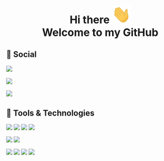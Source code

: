 
<h1 align=center>Hi there <img src="https://github.com/PhilipMurray/PhilipMurray/blob/master/wave.gif" width="50px"><br/>Welcome to my GitHub</h1>

## :speech_balloon: Social
[![](https://img.shields.io/static/v1?label=Web%20Site&message=philipmurray.github.io&color=blue&style=flat-square&logo=HTML5)][1]

[![](https://img.shields.io/static/v1?label=LinkedIn&message=Philip%20Murray&color=blue&style=flat-square&logo=LinkedIn)][2]

[![](https://img.shields.io/static/v1?label=Microsoft&message=Philip%20Murray&color=blue&style=flat-square&logo=Microsoft-Azure)][2]

## 🔧 Tools & Technologies
![](https://img.shields.io/static/v1?label=C-Sharp&message=%20&color=black&labelColor=black&style=flat-square&logo=C-Sharp)
![](https://img.shields.io/static/v1?label=HTML5&message=%20&color=black&labelColor=black&style=flat-square&logo=HTML5)
![](https://img.shields.io/static/v1?label=JavaScript&message=%20&color=black&labelColor=black&style=flat-square&logo=JavaScript)
![](https://img.shields.io/static/v1?label=CSS3&message=%20&color=black&labelColor=black&style=flat-square&logo=CSS3)

![](https://img.shields.io/static/v1?label=Microsoft-SQL-Server&message=%20&color=black&labelColor=black&style=flat-square&logo=Microsoft-SQL-Server)
![](https://img.shields.io/static/v1?label=Postman&message=%20&color=black&labelColor=black&style=flat-square&logo=Postman)

![](https://img.shields.io/static/v1?label=RESTful%20API&message=%20&color=black&labelColor=black&style=flat-square&logo=Visual-Studio)
![](https://img.shields.io/static/v1?label=.NET&message=%20&color=black&labelColor=black&style=flat-square&logo=Visual-Studio)
![](https://img.shields.io/static/v1?label=.NET%20Core&message=%20&color=black&labelColor=black&style=flat-square&logo=Visual-Studio)
![](https://img.shields.io/static/v1?label=Entity%20Framework&message=%20&color=black&labelColor=black&style=flat-square&logo=Visual-Studio)

<!---Links: -->
[1]: https://philipmurray.github.io/
[2]: https://www.linkedin.com/in/philipsmurray/
